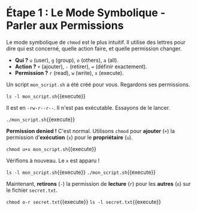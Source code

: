 # Étape 1 : Le Mode Symbolique - Parler aux Permissions

Le mode symbolique de `chmod` est le plus intuitif. Il utilise des lettres pour dire qui est concerné, quelle action faire, et quelle permission changer.

-   **Qui ?** `u` (user), `g` (group), `o` (others), `a` (all).
-   **Action ?** `+` (ajouter), `-` (retirer), `=` (définir exactement).
-   **Permission ?** `r` (read), `w` (write), `x` (execute).

Un script `mon_script.sh` a été créé pour vous. Regardons ses permissions.

`ls -l mon_script.sh`{{execute}}

Il est en `-rw-r--r--`. Il n'est pas exécutable. Essayons de le lancer.

`./mon_script.sh`{{execute}}

**Permission denied !** C'est normal. Utilisons `chmod` pour **ajouter** (`+`) la permission d'**exécution** (`x`) pour le **propriétaire** (`u`).

`chmod u+x mon_script.sh`{{execute}}

Vérifions à nouveau. Le `x` est apparu !

`ls -l mon_script.sh`{{execute}}
`./mon_script.sh`{{execute}}

Maintenant, **retirons** (`-`) la permission de **lecture** (`r`) pour les **autres** (`o`) sur le fichier `secret.txt`.

`chmod o-r secret.txt`{{execute}}
`ls -l secret.txt`{{execute}}